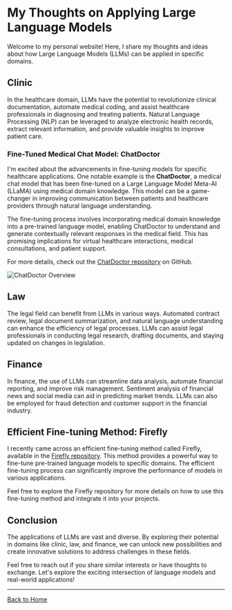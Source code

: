 # My Thoughts on Applying Large Language Models

Welcome to my personal website! Here, I share my thoughts and ideas about how Large Language Models (LLMs) can be applied in specific domains.

## Clinic

In the healthcare domain, LLMs have the potential to revolutionize clinical documentation, automate medical coding, and assist healthcare professionals in diagnosing and treating patients. Natural Language Processing (NLP) can be leveraged to analyze electronic health records, extract relevant information, and provide valuable insights to improve patient care.

### Fine-Tuned Medical Chat Model: ChatDoctor

I'm excited about the advancements in fine-tuning models for specific healthcare applications. One notable example is the **ChatDoctor**, a medical chat model that has been fine-tuned on a Large Language Model Meta-AI (LLaMA) using medical domain knowledge. This model can be a game-changer in improving communication between patients and healthcare providers through natural language understanding.

The fine-tuning process involves incorporating medical domain knowledge into a pre-trained language model, enabling ChatDoctor to understand and generate contextually relevant responses in the medical field. This has promising implications for virtual healthcare interactions, medical consultations, and patient support.

For more details, check out the [ChatDoctor repository](https://github.com/Kent0n-Li/ChatDoctor) on GitHub.

![ChatDoctor Overview](https://github.com/Kent0n-Li/ChatDoctor/blob/main/fig/overview.PNG)

## Law

The legal field can benefit from LLMs in various ways. Automated contract review, legal document summarization, and natural language understanding can enhance the efficiency of legal processes. LLMs can assist legal professionals in conducting legal research, drafting documents, and staying updated on changes in legislation.

## Finance

In finance, the use of LLMs can streamline data analysis, automate financial reporting, and improve risk management. Sentiment analysis of financial news and social media can aid in predicting market trends. LLMs can also be employed for fraud detection and customer support in the financial industry.

## Efficient Fine-tuning Method: Firefly

I recently came across an efficient fine-tuning method called Firefly, available in the [Firefly repository](https://github.com/yangjianxin1/Firefly). This method provides a powerful way to fine-tune pre-trained language models to specific domains. The efficient fine-tuning process can significantly improve the performance of models in various applications.

Feel free to explore the Firefly repository for more details on how to use this fine-tuning method and integrate it into your projects.

## Conclusion

The applications of LLMs are vast and diverse. By exploring their potential in domains like clinic, law, and finance, we can unlock new possibilities and create innovative solutions to address challenges in these fields.

Feel free to reach out if you share similar interests or have thoughts to exchange. Let's explore the exciting intersection of language models and real-world applications!

---

[Back to Home](index.html)

